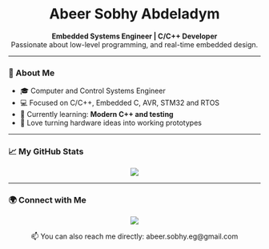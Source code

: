 <h1 align="center">Abeer Sobhy Abdeladym</h1>

<p align="center">
  <b>Embedded Systems Engineer | C/C++ Developer </b><br>
  Passionate about low-level programming, and real-time embedded design.
</p>

---

### 🚀 About Me
- 🎓 Computer and Control Systems Engineer
- 💻 Focused on C/C++, Embedded C, AVR, STM32 and RTOS 
- 🌱 Currently learning: **Modern C++ and testing**
- 🧠 Love turning hardware ideas into working prototypes

---

### 📈 My GitHub Stats
<p align="center">
  <img src="https://github-readme-stats.vercel.app/api?username=abeersobhy&show_icons=true&theme=tokyonight" />
</p>

---

### 🌍 Connect with Me
<p align="center">
  <a href="https://www.linkedin.com/in/abeer-sobhy/">
    <img src="https://img.shields.io/badge/LinkedIn-0077B5?logo=linkedin&logoColor=white&style=for-the-badge"/>
  </a>
</p>

<p align="center">
  📫 You can also reach me directly: abeer.sobhy.eg@gmail.com
</p>
